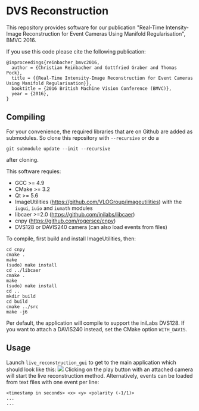# DVS Reconstruction
This repository provides software for our publication "Real-Time Intensity-Image Reconstruction for Event Cameras Using Manifold Regularisation", BMVC 2016.

If you use this code please cite the following publication:
~~~
@inproceedings{reinbacher_bmvc2016,
  author = {Christian Reinbacher and Gottfried Graber and Thomas Pock},
  title = {{Real-Time Intensity-Image Reconstruction for Event Cameras Using Manifold Regularisation}},
  booktitle = {2016 British Machine Vision Conference (BMVC)},
  year = {2016},
}
~~~

## Compiling
For your convenience, the required libraries that are on Github are added as
submodules. So clone this repository with `--recursive` or do a
~~~
git submodule update --init --recursive
~~~
after cloning.

This software requies:
 - GCC >= 4.9
 - CMake >= 3.2
 - Qt >= 5.6
 - ImageUtilities (https://github.com/VLOGroup/imageutilities) with the `iugui`, `iuio` and `iumath` modules
 - libcaer >=2.0 (https://github.com/inilabs/libcaer)
 - cnpy (https://github.com/rogersce/cnpy)
 - DVS128 or DAVIS240 camera (can also load events from files)

To compile, first build and install ImageUtilities, then:
 ~~~
cd cnpy
cmake .
make
(sudo) make install
cd ../libcaer
cmake .
make
(sudo) make install
cd ..
mkdir build
cd build
cmake ../src
make -j6
 ~~~

 Per default, the application will compile to support the iniLabs DVS128. If you want to attach a DAVIS240 instead, set the CMake option `WITH_DAVIS`.

## Usage
Launch `live_reconstruction_gui` to get to the main application which should look like this:
<img src="https://github.com/VLOGroup/dvs-reconstruction/raw/master/images/screenshot.png"></img>
Clicking on the play button with an attached camera will start the live reconstruction method. Alternatively, events can be loaded from text files with one event per line:
~~~
<timestamp in seconds> <x> <y> <polarity (-1/1)>
...
...
~~~
